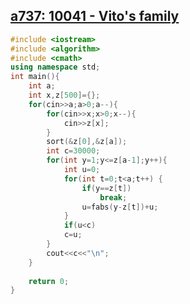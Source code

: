 ## [a737: 10041 - Vito's family](https://zerojudge.tw/ShowProblem?problemid=a737)
```cpp
#include <iostream>
#include <algorithm> 
#include <cmath>
using namespace std;
int main(){
	int a;
	int x,z[500]={};
	for(cin>>a;a>0;a--){
		for(cin>>x;x>0;x--){
			cin>>z[x];
		}
		sort(&z[0],&z[a]);
		int c=30000;
		for(int y=1;y<=z[a-1];y++){
			int u=0;
			for(int t=0;t<a;t++) {
				if(y==z[t])
					break;
				u=fabs(y-z[t])+u;
			}
			if(u<c)
			c=u;
		}
		cout<<c<<"\n";
	}
	
	return 0;
}

```

